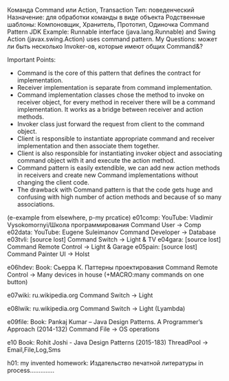 Команда Command или Action, Transaction
Тип: поведенческий
Назначение: для обработки команды в виде объекта
Родственные шаблоны: Компоновщик, Хранитель, Прототип, Одиночка
Command Pattern JDK Example: Runnable interface (java.lang.Runnable) and Swing Action (javax.swing.Action) uses command pattern.
My Questions: может ли быть несколько Invoker-ов, которые имеют общих Command&?

Important Points:
- Command is the core of this pattern that defines the contract for implementation.
- Receiver implementation is separate from command implementation.
- Command implementation classes chose the method to invoke on receiver object, for every method in receiver there will be a command implementation. It works as a bridge between receiver and action methods.
- Invoker class just forward the request from client to the command object.
- Client is responsible to instantiate appropriate command and receiver implementation and then associate them together.
- Client is also responsible for instantiating invoker object and associating command object with it and execute the action method.
- Command pattern is easily extendible, we can add new action methods in receivers and create new Command implementations without changing the client code.
- The drawback with Command pattern is that the code gets huge and confusing with high number of action methods and because of so many associations.

(e-example from elsewhere, p-my prcatice)
e01comp:
    YouTube: Vladimir Vysokomornyi/Школа программирования
    Command User -> Comp
e02data:
    YouTube: Eugene Suleimanov
    Command Developer -> Database
e03tvli:
    [source lost]
    Command Switch -> Light & TV
e04gara:
    [source lost]
    Command Remote Control -> Light & Garage
e05pain:
    [source lost]
    Command Painter UI -> Holst

e06hdev:
    Book: Сьерра К. Паттерны проектирования
    Command Remote Control -> Many devices in house (+MACRO:many commands on one button)

e07wiki:
    ru.wikipedia.org
    Command Switch -> Light

e08lwik:
    ru.wikipedia.org
    Command Switch -> Light (Lyambda)

e09file:
    Book: Pankaj Kumar – Java Design Patterns. A Programmer’s Approach (2014-132)
    Command File -> OS operations

e10
    Book: Rohit Joshi - Java Design Patterns (2015-183)
    ThreadPool -> Email,File,Log,Sms

h01: my invented homework: Издательство печатной литературы
 in process..............
